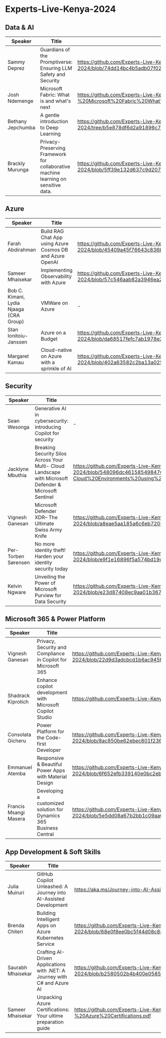 # Experts-Live-Kenya-2024

## Data & AI
| Speaker | Title | Link |
|---------|-------|------|
| Sammy Deprez | Guardians of the Promptiverse: Ensuring LLM Safety and Security | https://github.com/Experts-Live-Kenya/Experts-Live-Kenya-2024/blob/74dd14bc4b5adb07f02f16bdd3893e608dd92c48/Data%26AI/GuardiansofthePromptiverseEnsuringLLMSafetyandSecurity.pdf |
| Josh Ndemenge | Microsoft Fabric: What is and what's next | https://github.com/Experts-Live-Kenya/Experts-Live-Kenya-2024/blob/b341a97e093c36458a08f758fa0ac112f265de7c/Data%26AI/Experts%20Live%20-%20Microsoft%20Fabric%20What%20is%20and%20What%20next.pdf |
| Bethany Jepchumba | A gentle introduction to Deep Learning | https://github.com/Experts-Live-Kenya/Experts-Live-Kenya-2024/tree/b5e878df6d2a91896c752a86f5d9d4bb65fb5b7c/Data%26AI/A%20gentle%20Introduction%20to%20Deep%20Learning |
| Brackly Murunga | Privacy-Preserving Framework for collaborative machine learning on sensitive data. | https://github.com/Experts-Live-Kenya/Experts-Live-Kenya-2024/blob/5ff39e132d637c9d207d5c54a18e349450ae0dca/Data%26AI/Privacy%20Preserving%20Framework%20For%20machine%20learning%20On%20Sensitive%20data.pdf |
## Azure
| Speaker | Title | Link |
|---------|-------|------|
| Farah Abdirahman | Build RAG Chat App using Azure Cosmos DB and Azure OpenAI | https://github.com/Experts-Live-Kenya/Experts-Live-Kenya-2024/blob/45409a45f76643c836b94b60236ef73271457c49/Azure/Building%20RAG%20Applications%20With%20Azure%20Cosmos%20DB.pdf |
| Sameer Mhaisekar | Implementing Observability with Azure | https://github.com/Experts-Live-Kenya/Experts-Live-Kenya-2024/blob/57c546aab82a3946ea215b58e917cd956be5513f/Azure/Observability%20in%20Azure.pdf |
| Bob C. Kimani, Lydia Njaaga (CRA Group) | VMWare on Azure | - |
| Stan Ionitoiu-Janssen | Azure on a Budget | https://github.com/Experts-Live-Kenya/Experts-Live-Kenya-2024/blob/da68517fefc7ab1978e277ba029d1fc18d3dcc97/Azure/AzureOnABudget.pptx |
| Margaret Kamau | Cloud-native on Azure with a sprinkle of AI | https://github.com/Experts-Live-Kenya/Experts-Live-Kenya-2024/blob/402a63582c2ba13a025fa626d3a644f4d58562f9/Azure/Cloud%20Native%20with%20AI%20EXPERTSLIVE_MARGARETKAMAU.pdf |

## Security
| Speaker | Title | Link |
|---------|-------|------|
| Sean Wesonga | Generative AI in cybersecurity: introducing Copilot for security | - |
| Jacklyne Mbuthia | Breaking Security Silos Across Your Multi- Cloud Landscape with Microsoft Defender & Microsoft Sentinel | https://github.com/Experts-Live-Kenya/Experts-Live-Kenya-2024/blob/548096dc4615854984766426c17743bca250e9ce/Security/Breaking%20Security%20Silos%20In%20Multi-Cloud%20Environments%20using%20Microsoft%20Defender%20%26%20Sentinel.pdf |
| Vignesh Ganesan | Microsoft Defender XDR– The Ultimate Swiss Army Knife | https://github.com/Experts-Live-Kenya/Experts-Live-Kenya-2024/blob/a8eae5aa185a6c6eb720586863bc3781b5c75177/Security/Microsoft%20Defender%20XDR%E2%80%93%20The%20Ultimate%20Swiss%20Army%20Knife.pdf |
| Per-Torben Sørensen | No more identity theft! Harden your identity security today | https://github.com/Experts-Live-Kenya/Experts-Live-Kenya-2024/blob/e9f1e16896f5a574bd19cc5fb7aae949e631342f/Security/No%20more%20identity%20theft%20Light%20Mode.pdf |
| Kelvin Ngware | Unveiling the Power of Microsoft Purview for Data Security | https://github.com/Experts-Live-Kenya/Experts-Live-Kenya-2024/blob/e23d87408ec9aa01b3670caea8f9fa770af2e21d/Security/Unveiling%20the%20Power%20of%20Microsoft%20Purview%20for%20Data%20Security.pdf |

## Microsoft 365 & Power Platform
| Speaker | Title | Link |
|---------|-------|------|
| Vignesh Ganesan | Privacy, Security and Compliance in Copilot for Microsoft 365 | https://github.com/Experts-Live-Kenya/Experts-Live-Kenya-2024/blob/22d9d3adcbcd1b6ac945fe7cd1e425ee31c0b0ee/M365/Privacy%2C%20Security%20and%20Compliance%20in%20Copilot%20for%20Microsoft%20365.pdf |
| Shadrack Kiprotich | Enhance copilot development with Microsoft Copilot Studio | https://github.com/Experts-Live-Kenya/Experts-Live-Kenya-2024/blob/main/M365/Enhancecopilotdevelopment_MicrosoftCopilotStudio.pdf |
| Consolata Gicheru | Power Platform for the Code-first Developer | https://github.com/Experts-Live-Kenya/Experts-Live-Kenya-2024/blob/8ac850be62ebec801f236df1baa7e78a2ab9059c/M365/Power%20platform%20for%20the%20code%20first%20developer.pdf |
| Emmanuel Atemba | Responsive & Beautiful Power Apps with Material Design | https://github.com/Experts-Live-Kenya/Experts-Live-Kenya-2024/blob/6f652efb339140e0bc2eb2019e663552a5d88870/M365/Responsive%20and%20Beautiful%20PowerApps%20with%20Material%20Design.pdf |
| Francis Msangi Masera | Developing a customized solution for Dynamics 365 Business Central  | https://github.com/Experts-Live-Kenya/Experts-Live-Kenya-2024/blob/5e5dd08a67b2bb1c09aa64afe4381f88f45892c7/M365/Developing%20a%20Customized%20Solution%20for%20Dynamics%20365%20Business%20Central.pdf |

## App Development & Soft Skills
| Speaker | Title | Link |
|---------|-------|------|
| Julia Muiruri | GitHub Copilot Unleashed: A Journey into AI-Assisted Development | https://aka.ms/Journey-into-AI-Assisted-Coding |
| Brenda Chiteri | Building Intelligent Apps on Azure Kubernetes Service | https://github.com/Experts-Live-Kenya/Experts-Live-Kenya-2024/blob/68e0f8ee0bc5f44d08c88e65389a1768f887e5d4/App%26Innovation/Building%20Intelligent%20Apps%20on%20AKS.pdf |
| Saurabh Mhaisekar | Crafting AI-Driven Applications with .NET: A Journey with C# and Azure AI | https://github.com/Experts-Live-Kenya/Experts-Live-Kenya-2024/blob/b2580502b4b400e05855d1526df0349b37fb1382/App%26Innovation/Crafting%20AI%20Driven%20Application%20with%20C%23%20and%20Azure%20AI.pdf |
| Sameer Mhaisekar | Unpacking Azure Certifications: Your ultime preparation guide | https://github.com/Experts-Live-Kenya/Experts-Live-Kenya-2024/blob/050fd8d9c6cff519f8252036e6f138d0d267ee4a/App%26Innovation/ELK2024%20-%20Azure%20Certifications.pdf |
